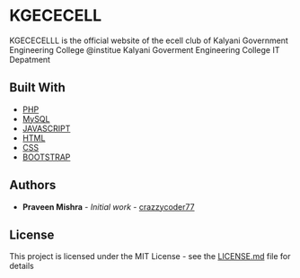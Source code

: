 # KGECECELL

KGECECELLL is the official website of the ecell club of Kalyani Government Engineering College
@institue Kalyani Goverment Engineering College IT Depatment

## Built With

* [PHP](https://www.php.net/)
* [MySQL](https://www.mysql.com/)
* [JAVASCRIPT](http://www.javascript.com)
* [HTML](https://www.w3.org/html/)
* [CSS](https://www.w3.org/Style/CSS/Overview.en.html)
* [BOOTSTRAP](https://getbootstrap.com/docs/3.4/css/)

## Authors

* **Praveen Mishra** - *Initial work* - [crazzycoder77](https://github.com/crazzycoder77)

## License

This project is licensed under the MIT License - see the [LICENSE.md](LICENSE.md) file for details




